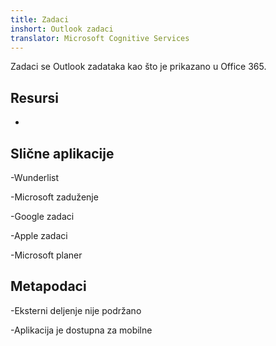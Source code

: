 ```yaml
---
title: Zadaci
inshort: Outlook zadaci
translator: Microsoft Cognitive Services
---
```


Zadaci se Outlook zadataka kao što je prikazano u Office 365.

Resursi
---------

-   

Slične aplikacije
--------------------

-Wunderlist

-Microsoft zaduženje

-Google zadaci

-Apple zadaci

-Microsoft planer

Metapodaci
--------

-Eksterni deljenje nije podržano

-Aplikacija je dostupna za mobilne


